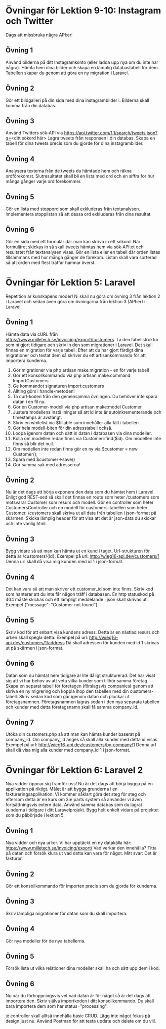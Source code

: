 # Övningar för Lektion 9-10: Instagram och Twitter
Dags att missbruka några API:er!
## Övning 1
Använd bilderna på ditt Instagramkonto (eller ladda upp nya om du inte har några).
Hämta hem dina bilder och skapa en lämplig databastabell för dem.
Tabellen skapar du genom att göra en ny migration i Laravel.
## Övning 2
Gör ett bildgalleri på din sida med dina instagrambilder i.
Bilderna skall komma från din databas.
## Övning 3
Använd Twitters sök-API via https://api.twitter.com/1.1/search/tweets.json?q=<ditt sökord här>
Lagra tweets från responsen i din databas.
Skapa en tabell för dina tweets precis som du gjorde för dina instagrambilder.
## Övning 4
Analysera texterna från de tweets du hämtade hem och räkna ordförekomst.
Slutresultatet skall bli en lista med ord och en siffra för hur många gånger varje ord förekommer.
## Övning 5
Gör en lista med stoppord som skall exkluderas från textanalysen.
Implementera stopplistan så att dessa ord exkluderas från dina resultat.
## Övning 6
Gör en sida med ett formulär där man kan skriva in ett sökord.
När formuläret skickas in så skall tweets hämtas hem via sök-API:et och resultatet från textanalysen visas.
Gör en lista eller en tabell där orden listas tillsammans med hur många gånger de förekom.
Listan skall vara sorterad så att orden med flest träffar hamnar överst.



# Övningar för Lektion 5: Laravel
Repetition är kunskapens moder!
Ni skall nu göra om övning 3 från lektion 2 i Laravel och sedan även göra om övningarna från lektion 3 (API:er) i Laravel.
## Övning 1
Hämta data via cURL från https://www.milletech.se/invoicing/export/customers.
Ta den tabellstruktur som ni gjort tidigare och skriv in den som migrationer i Laravel.
Det skall finnas en migration för varje tabell.
Efter att du har gjort färdigt dina migrationer och testat dem så skriver du ett artisankommando för att importera kunderna.

1. Gör migrationer via php artisan make:migration - en för varje tabell
2. Gör ett konsollkommando via php artisan make:command ImportCustomers
3. Ge kommandot signaturen import:customers
4. Allting görs i handle-metoden!
5. Ta curl-koden från den gemensamma övningen. Du behöver inte spara datan i en fil nu.
6. Gör en Customer-modell via php artisan make:model Customer
7. Justera modellens inställningar så att id inte är autoinkrementerande och timestamps är avstängt.
8. Skriv en whitelist via $fillable som innehåller alla fält i tabellen.
9. Gör hela modell-biten för din adresstabell också.
10. Loopa igenom datan och sätt in datan i databasen via dina modeller.
11. Kolla om modellen redan finns via Customer::find($id). Om modellen inte finns så blir det null.
12. Om modellen inte redan finns gör en ny via $customer = new Customer();
13. Spara med $customer->save()
14. Gör samma sak med adresserna!

## Övning 2
Nu är det dags att börja exponera den data som du hämtat hem i Laravel.
Enligt god REST-sed så skall det finnas en route som heter /customers som motsvarar Customer som resurs och modell.
Gör en controller som heter CustomersController och en modell för customers-tabellen som heter Customer.
/customers skall skriva ut all data från tabellen i json-format på skärmen.
Skicka lämplig header för att visa att det är json-data du skickar och inte vanlig html.
## Övning 3
Bygg vidare så att man kan hämta ut en kund i taget.
Url-strukturen för detta är /customers/{id}.
Exempel på url: http://wieg16-api.dev/customers/1
Denna url skall då visa mig kunden med id 1 i json-format.
## Övning 4
Det kan vara så att man skriver ett customer_id som inte finns.
Skriv kod som hanterar att du inte får någon träff i databasen.
En http statuskod på 404 måste skickas och ett lämpligt meddelande i json skall skrivas ut.
Exempel {"message": "Customer not found"}
## Övning 5
Skriv kod för att enbart visa kundens adress.
Detta är en nästlad resurs och url:en skall spegla detta.
Exempel på url: http://wieg16-api.dev/customers/1/address
Då skall adressen för kunden med id 1 skrivas ut på skärmen i json-format.
## Övning 6
Datan som du hämtat hem tidigare är lite dåligt strukturerad. Det har visat sig att vi har behov av att veta vilka kunder som tillhör samma företag.
Skapa en separat tabell för företagen (förslagsvis companies) genom att skriva en ny migrering och koppla ihop den tabellen med din customers-tabell.
Skriv sedan kod som går igenom datan och plockar ut företagsnamnen.
Företagsnamnen lagras sedan i den nya separata tabellen och kunder med detta företagsnamn skall få samma company_id.
## Övning 7
Utöka din customers.php så att man kan hämta kunder baserat på company_id.
Om company_id anges så skall alla kunder med detta id visas.
Exempel på url: http://wieg16-api.dev/customers/by-company/1 
Denna url skall då visa mig alla kunder med company_id 1 i json-format.



# Övningar för Lektion 6: Laravel 2

Nya vidder öppnar sig framför oss! Nu är det dags att börja bygga på en applikation på riktigt. Målet är att bygga grunderna i en faktureringsapplikation. Vi kommer såklart göra det steg för steg och eftersom detta är en kurs om 3:e parts system så använder vi även fortsättningsvis extern data. Använd samma databas som du lagrat kunderna i tidigare i ditt Laravelprojekt. Bygg helt enkelt vidare på projektet som du påbörjade i lektion 5.

## Övning 1
Nya vidder och nya url:er. Vi har upptäckt en ny datakälla här: https://www.milletech.se/invoicing/export/ Vad verkar den innehålla? Titta på datan och försök klura ut vad detta kan vara för något.
Mitt svar: Det är fakturor.

## Övning 2
Gör ett konsollkommando för importen precis som du gjorde för kunderna.

## Övning 3
Skriv lämpliga migrationer för datan som du skall importera.

## Övning 4
Gör nya modeller för de nya tabellerna.

## Övning 5
Försök lista ut vilka relationer dina modeller skall ha och sätt upp dem i kod.

## Övning 6
Nu när du förhoppningsvis vet vad datan är för något så är det dags att importera den. Skriv själva importkoden i ditt konsollkommando. Du skall bara importera dem som har status="processing".


je controller skall alltså innehålla basic CRUD. Lägg inte något fokus på design just nu. Använd Postman för att testa update och delete om du vill.
